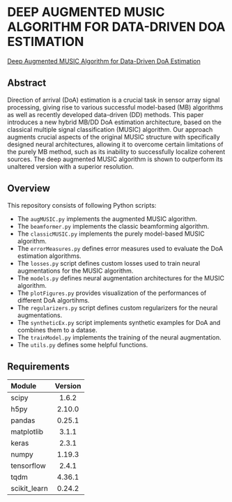 # DEEP AUGMENTED MUSIC ALGORITHM FOR DATA-DRIVEN DOA ESTIMATION

[Deep Augmented MUSIC Algorithm for Data-Driven DoA Estimation](https://arxiv.org/abs/2109.10581)

## Abstract

Direction of arrival (DoA) estimation is a crucial task in sensor array signal processing, giving rise to various successful model-based (MB) algorithms as well as recently developed data-driven (DD) methods. This paper introduces a new hybrid MB/DD DoA estimation architecture, based on the classical multiple signal classification (MUSIC) algorithm. Our approach augments crucial aspects of the original MUSIC structure with specifically designed neural architectures, allowing it to overcome certain limitations of the purely MB method, such as its inability to successfully localize coherent sources. The deep augmented MUSIC algorithm is shown to outperform its unaltered version with a superior resolution.


## Overview

This repository consists of following Python scripts:
* The `augMUSIC.py` implements the augmented MUSIC algorithm.
* The `beamformer.py` implements the classic beamforming algorithm.
* The `classicMUSIC.py` implements the purely model-based MUSIC algorithm.
* The `errorMeasures.py` defines error measures used to evaluate the DoA estimation algorithms.
* The `losses.py` script  defines custom losses used to train neural augmentations for the MUSIC algorithm.
* The `models.py` defines neural augmentation architectures for the MUSIC algorithm.
* The `plotFigures.py` provides visualization of the performances of different DoA algortihms.
* The `regularizers.py` script  defines custom regularizers for the neural augmentations.
* The `syntheticEx.py` script implements synthetic examples for DoA and combines them to a datase.
* The `trainModel.py` implements the training of the neural augmentation.
* The `utils.py` defines some helpful functions.


## Requirements

| Module | Version |
| :--- | :---: |
| scipy  | 1.6.2  |
| h5py  | 2.10.0 |
| pandas  | 0.25.1 |
| matplotlib  | 3.1.1 |
| keras | 2.3.1 |
| numpy  | 1.19.3 |
| tensorflow  | 2.4.1 |
| tqdm  | 4.36.1 |
| scikit_learn | 0.24.2 |
